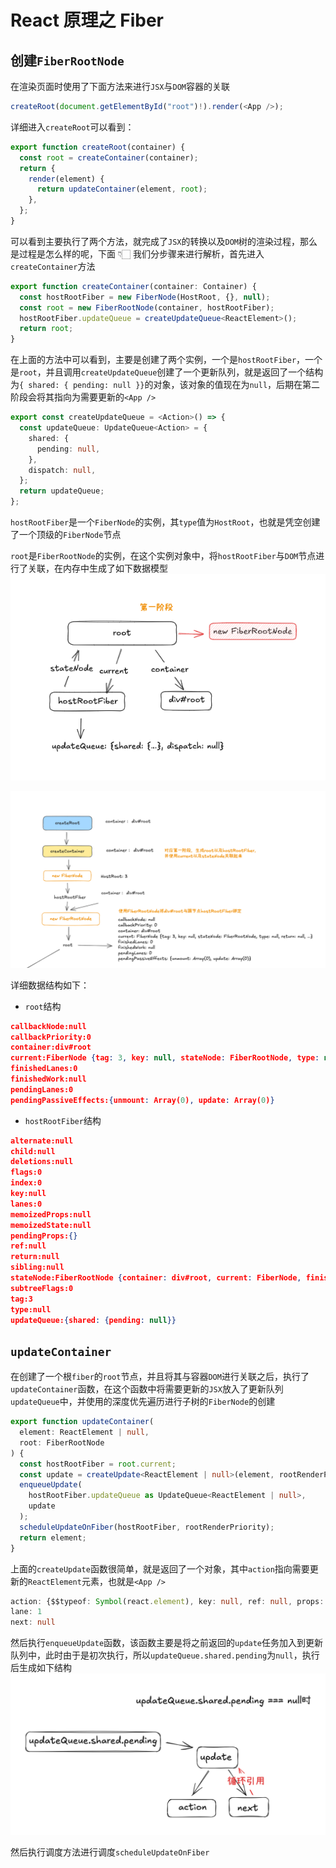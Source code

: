 # React 原理之 Fiber

## 创建`FiberRootNode`

在渲染页面时使用了下面方法来进行`JSX`与`DOM`容器的关联

```ts
createRoot(document.getElementById("root")!).render(<App />);
```

详细进入`createRoot`可以看到：

```ts
export function createRoot(container) {
  const root = createContainer(container);
  return {
    render(element) {
      return updateContainer(element, root);
    },
  };
}
```

可以看到主要执行了两个方法，就完成了`JSX`的转换以及`DOM`树的渲染过程，那么是过程是怎么样的呢，下面 👇🏻 我们分步骤来进行解析，首先进入`createContainer`方法

```ts
export function createContainer(container: Container) {
  const hostRootFiber = new FiberNode(HostRoot, {}, null);
  const root = new FiberRootNode(container, hostRootFiber);
  hostRootFiber.updateQueue = createUpdateQueue<ReactElement>();
  return root;
}
```

在上面的方法中可以看到，主要是创建了两个实例，一个是`hostRootFiber`，一个是`root`，并且调用`createUpdateQueue`创建了一个更新队列，就是返回了一个结构为`{ shared: { pending: null }}`的对象，该对象的值现在为`null`，后期在第二阶段会将其指向为需要更新的`<App />`

```ts
export const createUpdateQueue = <Action>() => {
  const updateQueue: UpdateQueue<Action> = {
    shared: {
      pending: null,
    },
    dispatch: null,
  };
  return updateQueue;
};
```

`hostRootFiber`是一个`FiberNode`的实例，其`type`值为`HostRoot`，也就是凭空创建了一个顶级的`FiberNode`节点

`root`是`FiberRootNode`的实例，在这个实例对象中，将`hostRootFiber`与`DOM`节点进行了关联，在内存中生成了如下数据模型
![02.1](image-2.png)

![02.2](image.png)

详细数据结构如下：

- `root`结构

```json
callbackNode:null
callbackPriority:0
container:div#root
current:FiberNode {tag: 3, key: null, stateNode: FiberRootNode, type: null, return: null, …}
finishedLanes:0
finishedWork:null
pendingLanes:0
pendingPassiveEffects:{unmount: Array(0), update: Array(0)}
```

- `hostRootFiber`结构

```json
alternate:null
child:null
deletions:null
flags:0
index:0
key:null
lanes:0
memoizedProps:null
memoizedState:null
pendingProps:{}
ref:null
return:null
sibling:null
stateNode:FiberRootNode {container: div#root, current: FiberNode, finishedWork: null, pendingPassiveEffects: {…}, pendingLanes: 0, …}
subtreeFlags:0
tag:3
type:null
updateQueue:{shared: {pending: null}}
```

## `updateContainer`

在创建了一个根`fiber`的`root`节点，并且将其与容器`DOM`进行关联之后，执行了`updateContainer`函数，在这个函数中将需要更新的`JSX`放入了更新队列`updateQueue`中，并使用的深度优先遍历进行子树的`FiberNode`的创建

```ts
export function updateContainer(
  element: ReactElement | null,
  root: FiberRootNode
) {
  const hostRootFiber = root.current;
  const update = createUpdate<ReactElement | null>(element, rootRenderPriority);
  enqueueUpdate(
    hostRootFiber.updateQueue as UpdateQueue<ReactElement | null>,
    update
  );
  scheduleUpdateOnFiber(hostRootFiber, rootRenderPriority);
  return element;
}
```

上面的`createUpdate`函数很简单，就是返回了一个对象，其中`action`指向需要更新的`ReactElement`元素，也就是`<App />`

```ts
action: {$$typeof: Symbol(react.element), key: null, ref: null, props: {…}, type: ƒ, …}
lane: 1
next: null
```

然后执行`enqueueUpdate`函数，该函数主要是将之前返回的`update`任务加入到更新队列中，此时由于是初次执行，所以`updateQueue.shared.pending`为`null`，执行后生成如下结构
![alt text](image-3.png)

然后执行调度方法进行调度`scheduleUpdateOnFiber`


